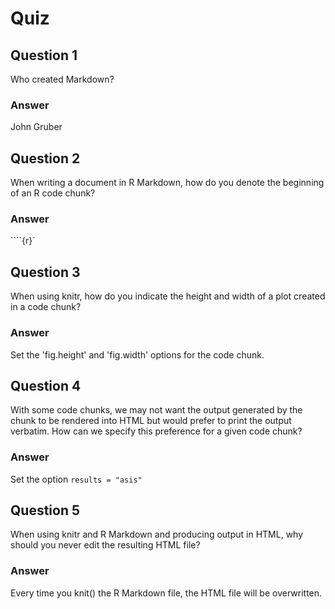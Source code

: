 Quiz
====

Question 1
----------

Who created Markdown?  

### Answer

John Gruber  

Question 2
----------

When writing a document in R Markdown, how do you denote the beginning of an R code chunk?  

### Answer

````{r}`  

Question 3
----------

When using knitr, how do you indicate the height and width of a plot created in a code chunk?  

### Answer

Set the 'fig.height' and 'fig.width' options for the code chunk.  

Question 4
----------

With some code chunks, we may not want the output generated by the chunk to be rendered into HTML but would prefer to print the output verbatim. How can we specify this preference for a given code chunk?  

### Answer

Set the option `results = "asis"`  

Question 5
----------

When using knitr and R Markdown and producing output in HTML, why should you never edit the resulting HTML file?  

### Answer

Every time you knit() the R Markdown file, the HTML file will be overwritten.  
